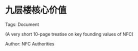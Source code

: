 # 九层楼核心价值

Tags: Document

(A very short 10-page treatise on key founding values of NFC)

Author: NFC Authorities